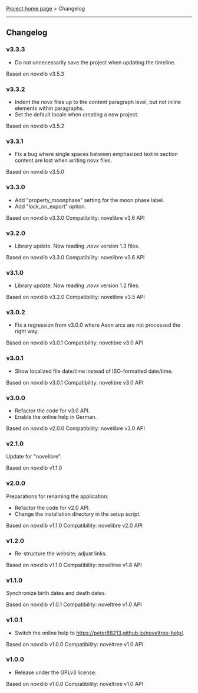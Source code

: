 [Project home page](../) > Changelog

------------------------------------------------------------------------

## Changelog

### v3.3.3

- Do not unnecessarily save the project when updating the timeline.

Based on novxlib v3.5.3

### v3.3.2

- Indent the novx files up to the content paragraph level, but not
inline elements within paragraphs.
- Set the default locale when creating a new project.

Based on novxlib v3.5.2

### v3.3.1

- Fix a bug where single spaces between emphasized text in section content are lost when writing novx files.

Based on novxlib v3.5.0

### v3.3.0

- Add "property_moonphase" setting for the moon phase label.
- Add "lock_on_export" option.

Based on novxlib v3.3.0
Compatibility: novelibre v3.6 API

### v3.2.0

- Library update. Now reading *.novx* version 1.3 files.

Based on novxlib v3.3.0
Compatibility: novelibre v3.6 API

### v3.1.0

- Library update. Now reading *.novx* version 1.2 files.

Based on novxlib v3.2.0
Compatibility: novelibre v3.5 API

### v3.0.2

- Fix a regression from v3.0.0 where Aeon arcs are not processed the right way.

Based on novxlib v3.0.1
Compatibility: novelibre v3.0 API

### v3.0.1

- Show localized file date/time instead of ISO-formatted date/time.

Based on novxlib v3.0.1
Compatibility: novelibre v3.0 API

### v3.0.0

- Refactor the code for v3.0 API.
- Enable the online help in German.

Based on novxlib v2.0.0
Compatibility: novelibre v3.0 API

### v2.1.0

Update for "novelibre".

Based on novxlib v1.1.0

### v2.0.0

Preparations for renaming the application:
- Refactor the code for v2.0 API.
- Change the installation directory in the setup script.

Based on novxlib v1.1.0
Compatibility: novelibre v2.0 API

### v1.2.0

- Re-structure the website; adjust links.

Based on novxlib v1.1.0
Compatibility: noveltree v1.8 API

### v1.1.0

Synchronize birth dates and death dates.

Based on novxlib v1.0.1
Compatibility: noveltree v1.0 API

### v1.0.1

- Switch the online help to https://peter88213.github.io/noveltree-help/.

Based on novxlib v1.0.0
Compatibility: noveltree v1.0 API

### v1.0.0

- Release under the GPLv3 license.

Based on novxlib v1.0.0
Compatibility: noveltree v1.0 API
